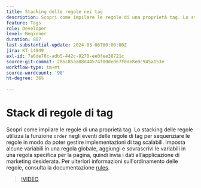 ```yaml
---
title: Stacking delle regole nei tag
description: Scopri come impilare le regole di una proprietà tag. Lo stacking delle regole utilizza la funzione di ordine negli eventi delle regole di tag per sequenziare le regole in modo da poter gestire implementazioni di tag scalabili.
feature: Tags
role: Developer
level: Beginner
duration: 807
last-substantial-update: 2024-03-06T00:00:00Z
jira: KT-14949
exl-id: 7a6de70c-adb5-442c-9270-ee0fee38721c
source-git-commit: 286c85aa88d44574f00ded67f0de8e0c945a153e
workflow-type: tm+mt
source-wordcount: '98'
ht-degree: 36%

---
```


# Stack di regole di tag

Scopri come impilare le regole di una proprietà tag. Lo stacking delle regole utilizza la funzione `order` negli eventi delle regole di tag per sequenziare le regole in modo da poter gestire implementazioni di tag scalabili. Imposta alcune variabili in una regola globale, aggiungi e sovrascrivi le variabili in una regola specifica per la pagina, quindi invia i dati all’applicazione di marketing desiderata. Per ulteriori informazioni sull&#39;ordinamento delle regole, consulta la documentazione [rules](https://experienceleague.adobe.com/docs/experience-platform/tags/ui/rules.html#rule-ordering).

>[!VIDEO](https://video.tv.adobe.com/v/3427710/?learn=on&enablevpops)
